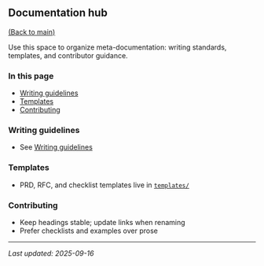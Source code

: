 ## Documentation hub

[(Back to main)](../README.md)

Use this space to organize meta-documentation: writing standards, templates, and contributor guidance.

### In this page
- [Writing guidelines](#writing-guidelines)
- [Templates](#templates)
- [Contributing](#contributing)

### Writing guidelines
- See [Writing guidelines](writing-guidelines.md)

### Templates
- PRD, RFC, and checklist templates live in [`templates/`](templates/)

### Contributing
- Keep headings stable; update links when renaming
- Prefer checklists and examples over prose

---

_Last updated: 2025-09-16_

